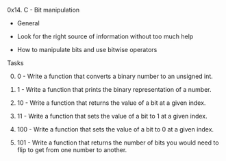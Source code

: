 0x14. C - Bit manipulation

- General

- Look for the right source of information without too much help

- How to manipulate bits and use bitwise operators

Tasks

0. 0 - Write a function that converts a binary number to an unsigned int.

1. 1 - Write a function that prints the binary representation of a number.

2. 10 - Write a function that returns the value of a bit at a given index.

3. 11 - Write a function that sets the value of a bit to 1 at a given index.

4. 100 - Write a function that sets the value of a bit to 0 at a given index.

5. 101 - Write a function that returns the number of bits you would need to flip to get from one number to another.